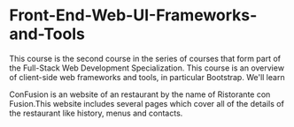 # Front-End-Web-UI-Frameworks-and-Tools


This course is the second course in the series of courses that form part of the Full-Stack Web Development Specialization.
This course is an overview of client-side web frameworks and tools, in particular Bootstrap. We'll learn 

ConFusion is an website of an restaurant by the name of Ristorante con Fusion.This website includes several pages which cover
all of the details of the restaurant like history, menus and contacts.
